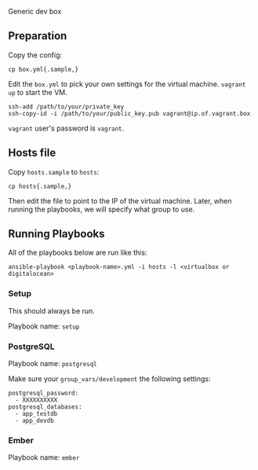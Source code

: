 Generic dev box

## Preparation

Copy the config:

```
cp box.yml{.sample,}
```

Edit the `box.yml` to pick your own settings for the virtual machine. `vagrant up` to start the VM.

```
ssh-add /path/to/your/private_key
ssh-copy-id -i /path/to/your/public_key.pub vagrant@ip.of.vagrant.box
```

`vagrant` user's password is `vagrant`.

## Hosts file

Copy `hosts.sample` to `hosts`:

```
cp hosts{.sample,}
```

Then edit the file to point to the IP of the virtual machine. Later, when running the playbooks, we will specify what group to use.

## Running Playbooks

All of the playbooks below are run like this:

```
ansible-playbook <playbook-name>.yml -i hosts -l <virtualbox or digitalocean>
```

### Setup

This should always be run.

Playbook name: `setup`

### PostgreSQL

Playbook name: `postgresql`

Make sure your `group_vars/development` the following settings:

```
postgresql_password:
  - XXXXXXXXXX
postgresql_databases:
  - app_testdb
  - app_devdb
```

### Ember

Playbook name: `ember`

